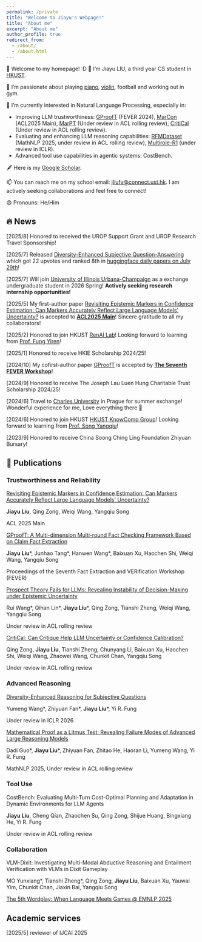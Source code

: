 ```yaml
---
permalink: /private
title: "Welcome to Jiayu's Webpage!"
title: "About me"
excerpt: "About me"
author_profile: true
redirect_from: 
  - /about/
  - /about.html
---
```


👋 Welcome to my homepage! :D 🥂 I’m Jiayu LIU, a third year CS student in [HKUST](https://hkust.edu.hk/).


💞️ I’m passionate about playing [piano](https://youtu.be/5r_Y9tE_fbo?si=Rnv-_KuOYPt7_rPF), [violin](https://youtu.be/-ohoA3pO9Ks?si=8ZsqIn7GO0pp31UR), football and working out in gym.


🌱 I’m currently interested in Natural Language Processing, especially in:
- Improving LLM trustworthiness: [GProofT](https://aclanthology.org/2024.fever-1.14.pdf) (FEVER 2024), [MarCon](https://aclanthology.org/2025.acl-short.18.pdf) (ACL2025 Main), [MarPT](https://arxiv.org/abs/2508.08992) (Under review in ACL rolling review), [CritiCal](https://arxiv.org/abs/2510.24505) (Under review in ACL rolling review).
- Evaluating and enhancing LLM reasoning capabilities: [RFMDataset](https://arxiv.org/pdf/2506.17114) (MathNLP 2025, under review in ACL rolling review), [Multirole-R1](https://www.arxiv.org/pdf/2507.20187) (under review in ICLR).
- Advanced tool use capabilities in agentic systems: CostBench.


🖋️ Here is my [Google Scholar](https://scholar.google.com/citations?user=PIQxhfMAAAAJ&hl=en).


📫 You can reach me on my school email: jliufv@connect.ust.hk. I am actively seeking collaborations and feel free to connect!


😄 Pronouns: He/Him 








## &#128293; News

[2025/8] Honored to received the UROP Support Grant and UROP Research Travel Sponsorship!

[2025/7] Released [Diversity-Enhanced Subjective Question-Answering](https://huggingface.co/papers/2507.20187) which got 22 upvotes and ranked 8th in [huggingface daily papers on July 29th](https://huggingface.co/papers/date/2025-07-29)!

[2025/7] Will join [University of Illinois Urbana-Champaign](https://illinois.edu/) as a exchange undergraduate student in 2026 Spring! **Actively seeking research internship opportunities!**

[2025/5] My first-author paper [Revisiting Epistemic Markers in Confidence Estimation: Can Markers Accurately Reflect Large Language Models' Uncertainty?](https://arxiv.org/abs/2505.24778) is accepted to [**ACL2025 Main**](https://2025.aclweb.org/)! Sincere gratitude to all my collaborators!

[2025/2] Honored to join HKUST [RenAI Lab](https://mayrfung.github.io/group/)! Looking forward to learning from [Prof. Fung Yiren](https://mayrfung.github.io/)!

[2025/1] Honored to receive HKIE Scholarship 2024/25!

[2024/10] My cofirst-author paper [GProofT](https://aclanthology.org/2024.fever-1.14/) is accepted by [**The Seventh FEVER Workshop**](https://fever.ai/2024/workshop.html)! 

[2024/9] Honored to receive The Joseph Lau Luen Hung Charitable Trust Scholarship 2024/25!

[2024/6] Travel to [Charles University](https://cuni.cz/UKEN-1.html) in Prague for summer exchange! Wonderful experience for me, Love everything there 🥰

[2024/6] Honored to join HKUST [HKUST KnowComp Group](https://github.com/HKUST-KnowComp)! Looking forward to learning from [Prof. Song Yangqiu](https://www.cse.ust.hk/~yqsong/)!

[2023/9] Honored to receive China Soong Ching Ling Foundation Zhiyuan Bursary!


## &#128214; Publications

### Trustworthiness and Reliability

[Revisiting Epistemic Markers in Confidence Estimation: Can Markers Accurately Reflect Large Language Models' Uncertainty?](https://arxiv.org/abs/2505.24778)

**Jiayu Liu**, Qing Zong, Weiqi Wang, Yangqiu Song

ACL 2025 Main

[GProofT: A Multi-dimension Multi-round Fact Checking Framework Based on Claim Fact Extraction](https://aclanthology.org/2024.fever-1.14/)

**Jiayu Liu***, Junhao Tang*, Hanwen Wang*, Baixuan Xu, Haochen Shi, Weiqi Wang, Yangqiu Song

Proceedings of the Seventh Fact Extraction and VERification Workshop (FEVER)

[Prospect Theory Fails for LLMs: Revealing Instability of Decision-Making under Epistemic Uncertainty](https://arxiv.org/abs/2508.08992)

Rui Wang*, Qihan Lin*, **Jiayu Liu***, Qing Zong, Tianshi Zheng, Weiqi Wang, Yangqiu Song

Under review in ACL rolling review

[CritiCal: Can Critique Help LLM Uncertainty or Confidence Calibration?](https://arxiv.org/abs/2510.24505)

Qing Zong, **Jiayu Liu**, Tianshi Zheng, Chunyang Li, Baixuan Xu, Haochen Shi, Weiqi Wang, Zhaowei Wang, Chunkit Chan, Yangqiu Song

Under review in ACL rolling review

### Advanced Reasoning

[Diversity-Enhanced Reasoning for Subjective Questions](https://www.arxiv.org/pdf/2507.20187)

Yumeng Wang*, Zhiyuan Fan*, **Jiayu Liu***, Yi R. Fung

Under review in ICLR 2026

[Mathematical Proof as a Litmus Test: Revealing Failure Modes of Advanced Large Reasoning Models](https://arxiv.org/pdf/2506.17114)

Dadi Guo*, **Jiayu Liu***, Zhiyuan Fan, Zhitao He, Haoran Li, Yumeng Wang, Yi R. Fung

MathNLP 2025, Under review in ACL rolling review

### Tool Use

CostBench: Evaluating Multi-Turn Cost-Optimal Planning and Adaptation in Dynamic Environments for LLM Agents

**Jiayu Liu**, Cheng Qian, Zhaochen Su, Qing Zong, Shijue Huang, Bingxiang He, Yi R. Fung 

Under review in ACL rolling review

### Collaboration

VLM-Dixit: Investigating Multi-Modal Abductive Reasoning and Entailment Verification with VLMs in Dixit Gameplay

MO Yunxiang*, Tianshi Zheng*, Qing Zong, **Jiayu Liu**, Baixuan Xu, Yauwai Yim, Chunkit Chan, Jiaxin Bai, Yangqiu Song

[The 5th Wordplay: When Language Meets Games @ EMNLP 2025](https://openreview.net/group?id=EMNLP/2025/Workshop/Wordplay/Authors&referrer=%5BHomepage%5D(%2F))

## Academic services
[2025/5] reviewer of IJCAI 2025

